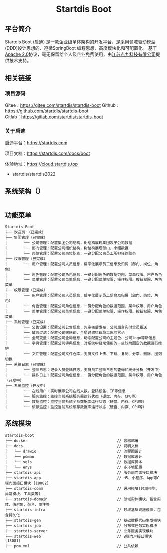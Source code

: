 <h1 align="center" style="margin: 30px 0 30px; font-weight: bold;">Startdis Boot</h1>

## 平台简介

Startdis Boot (启迪) 是一款企业级单体架构的开发平台，是采用领域驱动模型(DDD)设计思想的、遵循SpringBoot 编程思想，高度模块化和可配置化。 基于[Apache 2.0](https://www.apache.org/licenses/LICENSE-2.0)协议，毫无保留给个人及企业免费使用，由[江苏点九科技有限公司](https://dianjiu.cc)提供技术支持。

## 相关链接
### 项目源码
Gitee：https://gitee.com/startdis/startdis-boot 
Github：https://github.com/startdis/startdis-boot   
Gitlab：https://gitlab.com/startdis/startdis-boot

### 关于启迪
启迪平台：https://startdis.com

项目文档：https://startdis.com/docs/boot

体验地址：https://cloud.startdis.top
- startdis/startdis2022

## 系统架构（）

<img src=""/>

## 功能菜单
~~~
Startdis Boot    
├── 欢迎页：（已完成）                                                
├── 集团管理（已完成）                                                  
│       └── 公司管理：配置集团公司结构，树结构展现集团及子公司数据
│       └── 部门管理：配置公司组织结构，树结构展现部门、小组数据
│       └── 岗位管理：配置公司岗位职责，一键分配公司员工所担任的职务
├── 权限管理（已完成）                                                  
│       └── 用户管理：配置公司人员信息，扁平化展示员工信息及归属（部门、岗位、角色）
│       └── 角色管理：配置公司角色信息，一键分配角色的数据范围、菜单权限、用户角色
│       └── 菜单管理：配置公司菜单信息，一键分配菜单权限、操作权限、按钮权限、角色菜单
├── 权限管理（已完成）                                                  
│       └── 用户管理：配置公司人员信息，扁平化展示员工信息及归属（部门、岗位、角色）
│       └── 角色管理：配置公司角色信息，一键分配角色的数据范围、菜单权限、用户角色
│       └── 菜单管理：配置公司菜单信息，一键分配菜单权限、操作权限、按钮权限、角色菜单
├── 系统管理（已完成）                                                  
│       └── 公告设置：配置公司公告信息，先审核后发布，公司后台实时全员推送
│       └── 敏感过滤：配置公司敏感词，全局过滤拦截员工危险言论
│       └── 全局变量：配置公司全局信息，动态配置公司的主题色、公司logo等新信息
│       └── 字典管理：配置公司字典信息，对系统中经常使用的一些较为固定的数据进行维护
│       └── 文件管理：配置公司文件仓库，支持文件上传、下载、复制、分享、删除、图列切换
├── 系统日志（已完成）                                                  
│       └── 登陆日志：记录人员登陆日志，支持员工登陆日志的查询和统计分析（开发中）
│       └── 操作日志：配置公司角色信息，一键分配角色的数据范围、菜单权限、用户角色（开发中）
├── 系统监控（开发中）                                                  
│       └── 在线用户：实时展示公司在线人数，登陆设备、IP等信息
│       └── 服务监控：监控当前系统服务器运行状态（硬盘、内存、CPU等）
│       └── 数据监控：监控当前系统关系数据库运行状态（硬盘、内存、CPU等）
│       └── 缓存监控：监控当前系统缓存数据库运行状态（硬盘、内存、CPU等）
~~~

## 系统模块

~~~
startdis-boot     
├── docker                                        // 容器部署
├── docs                                          // 说明文档
│   └── drawio                                    // 流程图设计
│   └── pdman                                     // 数据库设计
│   └── sqls                                      // 数据库脚本
│   └── envs                                      // 多环境配置
├── startdis-api                                  // 服务间门面接口模块
├── startdis-app                                  // H5、小程序、App等C端门面接口模块 [18082]
├── startdis-comm                                 // 通用模块(领域模型、异常模块、工具类等)
├── startdis-domain                               // 领域实体模块，包含实体、值对象、聚合、事件等
├── startdis-infra                                // 领域基础设施模块，包含持久化
├── startdis-gen                                  // 基础数据代码生成模块
├── startdis-job                                  // 分布式任务实现模块
├── startdis-server                               // 业务服务实现模块
├── startdis-web                                  // B端门户接口模块 [18081]
├── pom.xml                                       // 公共依赖
~~~

